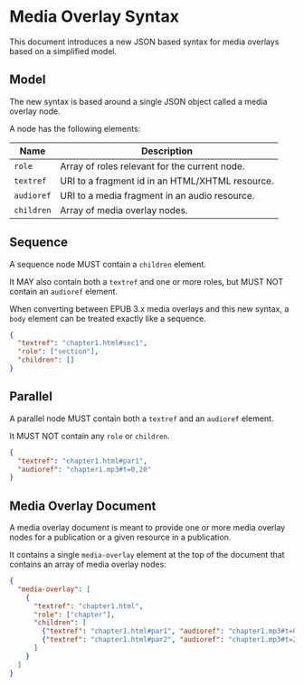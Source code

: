 # Media Overlay Syntax

This document introduces a new JSON based syntax for media overlays based on a simplified model.

## Model

The new syntax is based around a single JSON object called a media overlay node.

A node has the following elements:

| Name       | Description |
| ---        | ---         |
| `role`     | Array of roles relevant for the current node. |
| `textref`  | URI to a fragment id in an HTML/XHTML resource. |
| `audioref` | URI to a media fragment in an audio resource. |
| `children` | Array of media overlay nodes. |

## Sequence

A sequence node MUST contain a `children` element.

It MAY also contain both a `textref` and one or more roles, but MUST NOT contain an `audioref` element.

When converting between EPUB 3.x media overlays and this new syntax, a `body` element can be treated exactly like a sequence.


```json
{
  "textref": "chapter1.html#sec1",
  "role": ["section"],
  "children": []
}
```

## Parallel

A parallel node MUST contain both a `textref` and an `audioref` element.

It MUST NOT contain any `role` or `children`.

```json
{
  "textref": "chapter1.html#par1",
  "audioref": "chapter1.mp3#t=0,20"
}
```

## Media Overlay Document

A media overlay document is meant to provide one or more media overlay nodes for a publication or a given resource in a publication.

It contains a single `media-overlay` element at the top of the document that contains an array of media overlay nodes:


```json
{
  "media-overlay": [
    {
      "textref": "chapter1.html",
      "role": ["chapter"],
      "children": [
        {"textref": "chapter1.html#par1", "audioref": "chapter1.mp3#t=0,20"}
        {"textref": "chapter1.html#par2", "audioref": "chapter1.mp3#t=20,28"}
      ]
    }
  ]
}
```
